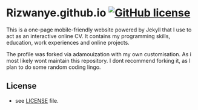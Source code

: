 Rizwanye.github.io [![GitHub license](https://img.shields.io/github/license/Adamouization/Adamouization.github.io)](https://github.com/Adamouization/Adamouization.github.io/blob/master/LICENSE)
=======================

This is a one-page mobile-friendly website powered by Jekyll that I use to act as an interactive online CV. It contains my programming skills, education, work experiences and online projects.

The profile was forked via adamouization with my own customisation.
As i most likely wont maintain this repository. I dont recommend forking it, as I plan to do some random coding lingo. 


## License 
* see [LICENSE](https://github.com/Adamouization/Adamouization.github.io/blob/master/LICENSE) file.
